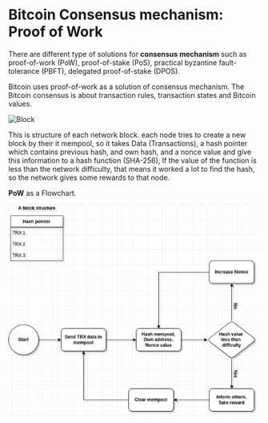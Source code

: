 # Bitcoin Consensus mechanism: Proof of Work

There are different type of solutions for __consensus mechanism__ such as proof-of-work (PoW), proof-of-stake (PoS), practical byzantine fault-tolerance (PBFT), delegated proof-of-stake (DPOS).

Bitcoin uses proof-of-work as a solution of consensus mechanism. The Bitcoin consensus is about transaction rules, transaction states and Bitcoin values.

![Block](https://media.geeksforgeeks.org/wp-content/uploads/20200108134550/geeksforgeeks11.jpg)

This is structure of each network block. each node tries to create a new block by their it mempool, so it takes Data (Transactions), a hash pointer which contains previous hash, and own hash, and a nonce value and give this information to a hash function (SHA-256), If the value of the function is less than the network difficulty, that means it worked a lot to find the hash, so the network gives some rewards to that node.

__PoW__ as a Flowchart.

![Flowchart](PoW_Flowchart.png)